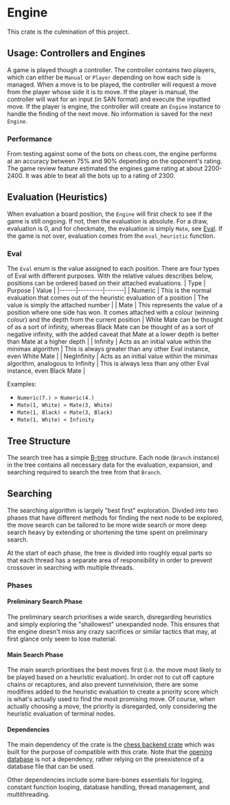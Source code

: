 # Engine
This crate is the culmination of this project.

## Usage: Controllers and Engines
A game is played though a controller. The controller contains two players, which can either be `Manual` or
`Player` depending on how each side is managed. When a move is to be played, the controller will request a
move from the player whose side it is to move. If the player is manual, the controller will wait for an 
input (in SAN format) and execute the inputted move. If the player is engine, the controller will create
an `Engine` instance to handle the finding of the next move. No information is saved for the next `Engine`.

### Performance
From testing against some of the bots on chess.com, the engine performs at an accuracy between 75% and 90%
depending on the opponent's rating. The game review feature estimated the engines game rating at about 2200-2400.
It was able to beat all the bots up to a rating of 2300.


## Evaluation (Heuristics)
When evaluation a board position, the `Engine` will first check to see if the game is still ongoing. 
If not, then the evaluation is absolute. For a draw, evaluation is 0, and for checkmate, the evaluation
is simply `Mate`, see [Eval](#Eval). If the game is not over, evaluation comes from the `eval_heuristic`
function.

### Eval
The `Eval` enum is the value assigned to each position. There are four types of Eval with different purposes.
With the relative values describes below, positions can be ordered based on their attached evaluations.
| Type | Purpose | Value |
|------|---------|-------|
| Numeric | This is the normal evaluation that comes out of the heuristic evaluation of a position | The value is simply the attached number |
| Mate | This represents the value of a position where one side has won. It comes attached with a colour (winning colour) and the depth from the current position | White Mate can be thought of as a sort of infinity, whereas Black Mate can be thought of as a sort of negative infinity, with the added caveat that Mate at a lower depth is better than Mate at a higher depth |
| Infinity | Acts as an initial value within the minimax algorithm | This is always greater than any other Eval instance, even White Mate |
| NegInfinity | Acts as an initial value within the minimax algorithm, analogous to Infinity | This is always less than any other Eval instance, even Black Mate |

Examples:
* ``Numeric(7.) > Numeric(4.)``
* ``Mate(1, White) > Mate(3, White)``
* ``Mate(1, Black) < Mate(3, Black)``
* ``Mate(1, White) < Infinity``

## Tree Structure
The search tree has a simple [B-tree](https://en.wikipedia.org/wiki/B-tree) structure. Each node (`Branch` instance) 
in the tree contains all necessary data for the evaluation, expansion, and searching required to search the tree
from that `Branch`.

## Searching
The searching algorithm is largely "best first" exploration. Divided into two phases that have different
methods for finding the next node to be explored, the move search can be tailored to be more wide search 
or more deep search heavy by extending or shortening the time spent on preliminary search.

At the start of each phase, the tree is divided into roughly equal parts so that each thread has a separate
area of responsibility in order to prevent crossover in searching with multiple threads. 

### Phases
#### Preliminary Search Phase
The preliminary search prioritises a wide search, disregarding heuristics and simply exploring the "shallowest" 
unexpanded node. This ensures that the engine doesn't miss any crazy sacrifices or similar tactics that may, at
first glance only seem to lose material.

#### Main Search Phase
The main search prioritises the best moves first (i.e. the move most likely to be played based on a heuristic evaluation).
In order not to cut off capture chains or recaptures, and also prevent tunnelvision, there are some modifires added to the
heuristic evaluation to create a priority score which is what's actually used to find the most promising move. Of course,
when actually choosing a move, the priority is disregarded, only considering the heuristic evaluation of terminal nodes.


#### Dependencies
The main dependency of the crate is the [chess backend crate](../chess_backend/) which was built
for the purpose of compatible with this crate. Note that the [opening database](../chess_openings/)
is not a dependency, rather relying on the preexistence of a database file that can be used.

Other dependencies include some bare-bones essentials for logging, constant function looping, 
database handling, thread management, and multithreading.
